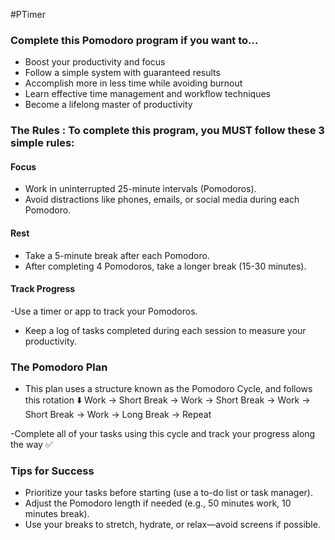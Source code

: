 #PTimer

### Complete this Pomodoro program if you want to...
- Boost your productivity and focus
- Follow a simple system with guaranteed results
- Accomplish more in less time while avoiding burnout
- Learn effective time management and workflow techniques
- Become a lifelong master of productivity

### The Rules : To complete this program, you MUST follow these 3 simple rules:
#### Focus
- Work in uninterrupted 25-minute intervals (Pomodoros).
- Avoid distractions like phones, emails, or social media during each Pomodoro.

#### Rest
- Take a 5-minute break after each Pomodoro.
- After completing 4 Pomodoros, take a longer break (15-30 minutes).

#### Track Progress
-Use a timer or app to track your Pomodoros.
- Keep a log of tasks completed during each session to measure your productivity.

### The Pomodoro Plan
- This plan uses a structure known as the Pomodoro Cycle, and follows this rotation ⬇️
Work → Short Break → Work → Short Break → Work → Short Break → Work → Long Break → Repeat

-Complete all of your tasks using this cycle and track your progress along the way ✅

### Tips for Success
- Prioritize your tasks before starting (use a to-do list or task manager).
- Adjust the Pomodoro length if needed (e.g., 50 minutes work, 10 minutes break).
- Use your breaks to stretch, hydrate, or relax—avoid screens if possible.

